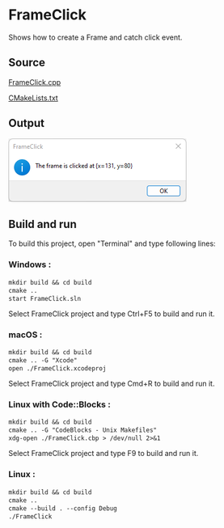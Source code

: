 # FrameClick

Shows how to create a Frame and catch click event.

## Source

[FrameClick.cpp](FrameClick.cpp)

[CMakeLists.txt](CMakeLists.txt)

## Output

![output](../../../docs/Pictures/FrameClick.png)

## Build and run

To build this project, open "Terminal" and type following lines:

### Windows :

``` shell
mkdir build && cd build
cmake .. 
start FrameClick.sln
```

Select FrameClick project and type Ctrl+F5 to build and run it.

### macOS :

``` shell
mkdir build && cd build
cmake .. -G "Xcode"
open ./FrameClick.xcodeproj
```

Select FrameClick project and type Cmd+R to build and run it.

### Linux with Code::Blocks :

``` shell
mkdir build && cd build
cmake .. -G "CodeBlocks - Unix Makefiles"
xdg-open ./FrameClick.cbp > /dev/null 2>&1
```

Select FrameClick project and type F9 to build and run it.

### Linux :

``` shell
mkdir build && cd build
cmake .. 
cmake --build . --config Debug
./FrameClick
```
